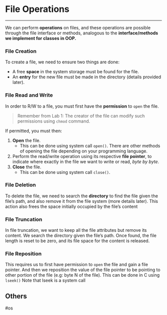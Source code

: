 # File Operations
---
We can perform **operations** on files, and these operations are possible through the file interface or methods, analogous to the **interface/methods we implement for classes in OOP.**

### File Creation

To create a file, we need to ensure two things are done:

-   A free **space** in the system storage must be found for the file.
-   An **entry** for the new file must be made in the directory (details provided later).

### File Read and Write

In order to R/W to a file, you must first have the **permission** to `open` the file.

> Remember from Lab 1: The creator of the file can modify such permissions using `chmod` command.

If permitted, you must then:

1.  **Open** the file.
    -   This can be done using system call `open()`. There are other methods of opening the file depending on your programming language.
2.  Perform the read/write operation using its respective **file pointer**, to indicate where exactly in the file we want to write or read, _byte by byte_.
3.  **Close** the file.
    -   This can be done using system call `close()`.

### File Deletion

To delete the file, we need to search the **directory** to find the file given the file’s path, and also remove it from the file system (more details later). This action also frees the space initially occupied by the file’s content

### File Truncation

In file truncation, we want to keep all the file attributes but remove its content. We search the directory given the file’s path. Once found, the file length is reset to be zero, and its file space for the content is released.

### File Reposition

This requires us to first have permission to `open` the file and gain a file pointer. And then we reposition the value of the file pointer to be pointing to other portion of the file (e.g: byte N of the file). This can be done in C using `lseek()`
Note that lseek is a system call

## Others

#os